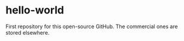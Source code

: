 # hello-world
First repository for this open-source GitHub. The commercial ones are stored elsewhere.
